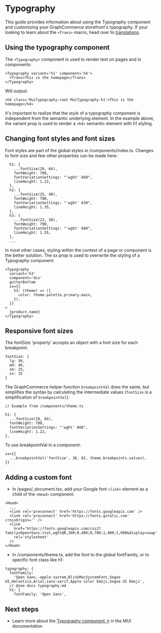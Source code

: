 # Typography

This guide provides information about using the Typography component and
customizing your GraphCommerce storefront's typography. If your looking to learn
about the `<Trans>` macro, head over to
[translations](../framework/translations.md).

## Using the typography component

The `<Typography>` component is used to render text on pages and in components:

```tsx
<Typography variant='h1' component='h4'>
  <Trans>This is the homepage</Trans>
</Typography>
```

Will output:

```tsx
<h4 class='MuiTypography-root MuiTypography-h1'>This is the homepage</h4>
```

It's important to realize that the style of a typography component is
independent from the semantic underlying element. In the example above, the
variant prop is used to render a `<h4>` semantic element with h1 styling.

## Changing font styles and font sizes

Font styles are part of the global styles in /components/index.ts. Changes to
font-size and few other properties can be made here:

```tsx
  h1: {
    ...fontSize(28, 64),
    fontWeight: 700,
    fontVariationSettings: "'wght' 660",
    lineHeight: 1.22,
  },
  h2: {
    ...fontSize(25, 40),
    fontWeight: 700,
    fontVariationSettings: "'wght' 630",
    lineHeight: 1.35,
  },
  h3: {
    ...fontSize(22, 30),
    fontWeight: 700,
    fontVariationSettings: "'wght' 680",
    lineHeight: 1.55,
  },
  ...
```

In most other cases, styling within the context of a page or component is the
better solution. The sx prop is used to overwrite the styling of a Typography
component:

```tsx
<Typography
  variant='h3'
  component='div'
  gutterBottom
  sx={{
    h3: (theme) => ({
      color: theme.palette.primary.main,
    }),
  }}
>
  {product.name}
</Typography>
```

## Responsive font sizes

The fontSize 'property' accepts an object with a font size for each breakpoint:

```tsx
fontSize: {
  lg: 50,
  md: 40,
  sm: 25,
  xs: 15
}
```

The GraphCommerce helper function `breakpointVal` does the same, but simplifies
the syntax by calculating the intermediate values (`fontSize` is a
simplification of `breakpointVal`):

```tsx
// Example from /components/theme.ts

h1: {
  ...fontSize(28, 64),
  fontWeight: 700,
  fontVariationSettings: "'wght' 660",
  lineHeight: 1.22,
},
```

To use breakpointVal in a component:

```tsx
sx={{
  ...breakpointVal('fontSize', 36, 82, theme.breakpoints.values),
}}
```

## Adding a custom font

- In /pages/\_document.tsx, add your Google font `<link>` element as a child of
  the `<Head>` component:

```tsx
<Head>
  ...
  <link rel='preconnect' href='https://fonts.googleapis.com' />
  <link rel='preconnect' href='https://fonts.gstatic.com' crossOrigin='' />
  <link
    href='https://fonts.googleapis.com/css2?family=Open+Sans:ital,wght@0,300;0,400;0,700;1,400;1,600&display=swap'
    rel='stylesheet'
  />
</Head>
```

- In /components/theme.ts, add the font to the global fontFamily, or to specific
  font class like h1:

```tsx
typography: {
  fontFamily:
    'Open Sans,-apple-system,BlinkMacSystemFont,Segoe UI,Helvetica,Arial,sans-serif,Apple Color Emoji,Segoe UI Emoji',
  // @see docs typography.md
  h1: {
    fontFamily: 'Open Sans',
```

## Next steps

- Learn more about the
  [Typography component ↗](https://mui.com/components/typography/) in the MUI
  documentation
